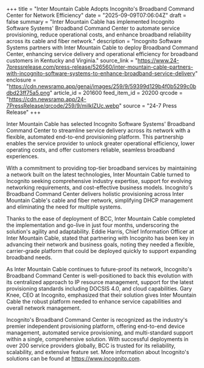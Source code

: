 +++
title = "Inter Mountain Cable Adopts Incognito's Broadband Command Center for Network Efficiency"
date = "2025-09-09T07:06:04Z"
draft = false
summary = "Inter Mountain Cable has implemented Incognito Software Systems' Broadband Command Center to automate service provisioning, reduce operational costs, and enhance broadband reliability across its cable and fiber network."
description = "Incognito Software Systems partners with Inter Mountain Cable to deploy Broadband Command Center, enhancing service delivery and operational efficiency for broadband customers in Kentucky and Virginia."
source_link = "https://www.24-7pressrelease.com/press-release/526560/inter-mountain-cable-partners-with-incognito-software-systems-to-enhance-broadband-service-delivery"
enclosure = "https://cdn.newsramp.app/genai/images/259/9/59399d129b4f0b5299c0bdbd23ff75a5.png"
article_id = 201600
feed_item_id = 20200
qrcode = "https://cdn.newsramp.app/24-7PressRelease/qrcode/259/9/milkIZUc.webp"
source = "24-7 Press Release"
+++

<p>Inter Mountain Cable has selected Incognito Software Systems' Broadband Command Center to streamline service delivery across its network with a flexible, automated end-to-end provisioning platform. This partnership enables the service provider to unlock greater operational efficiency, lower operating costs, and offer customers reliable, seamless broadband experiences.</p><p>With a commitment to providing top-tier broadband services by maintaining a network built on the latest technologies, Inter Mountain Cable turned to Incognito seeking comprehensive industry expertise, support for evolving networking requirements, and cost-effective business models. Incognito's Broadband Command Center delivers holistic provisioning across Inter Mountain Cable's cable and fiber network, simplifying DHCP management and eliminating the need for multiple systems.</p><p>Thanks to the ease of deployment of BCC, Inter Mountain Cable completed the implementation and go-live in just four months, underscoring the solution's agility and adaptability. Eddie Harris, Chief Information Officer at Inter Mountain Cable, stated that partnering with Incognito has been key in advancing their network and business goals, noting they needed a flexible, carrier-grade platform that could be deployed quickly to support expanding broadband needs.</p><p>As Inter Mountain Cable continues to future-proof its network, Incognito's Broadband Command Center is well-positioned to back this evolution with its centralized approach to IP resource management, support for the latest provisioning standards including DOCSIS 4.0, and cloud capabilities. Gary Knee, CEO at Incognito, emphasized that their solution gives Inter Mountain Cable the robust platform needed to enhance service capabilities and overall network management.</p><p>Incognito's Broadband Command Center is recognized as the industry's premier independent provisioning platform, offering end-to-end device management, automated service provisioning, and multi-standard support within a single, comprehensive solution. With successful deployments in over 200 service providers globally, BCC is trusted for its reliability, scalability, and extensive feature set. More information about Incognito's solutions can be found at <a href="https://www.incognito.com" rel="nofollow" target="_blank">https://www.incognito.com</a>.</p>